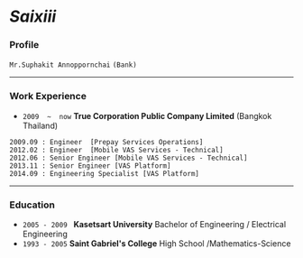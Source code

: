 
# *Saixiii*


### Profile

`Mr.Suphakit Annoppornchai` `(Bank)`

-----
### Work Experience
* `2009  ~  now`   **True Corporation Public Company Limited**  (Bangkok Thailand)
```
2009.09 : Engineer  [Prepay Services Operations]
2012.02 : Engineer  [Mobile VAS Services - Technical]
2012.06 : Senior Engineer [Mobile VAS Services - Technical]
2013.11 : Senior Engineer [VAS Platform]
2014.09 : Engineering Specialist [VAS Platform]
```
-----

### Education
* `2005 - 2009 ` **Kasetsart University** Bachelor of Engineering / Electrical Engineering
* `1993 - 2005` **Saint Gabriel's College** High School /Mathematics-Science




